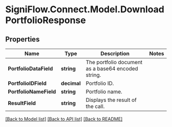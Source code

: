 
# SigniFlow.Connect.Model.DownloadPortfolioResponse

## Properties

Name | Type | Description | Notes
------------ | ------------- | ------------- | -------------
**PortfolioDataField** | **string** | The portfolio document as a base64 encoded string. | 
**PortfolioIDField** | **decimal** | Portfolio ID. | 
**PortfolioNameField** | **string** | Portfolio name. | 
**ResultField** | **string** | Displays the result of the call. | 

[[Back to Model list]](../README.md#documentation-for-models)
[[Back to API list]](../README.md#documentation-for-api-endpoints)
[[Back to README]](../README.md)

